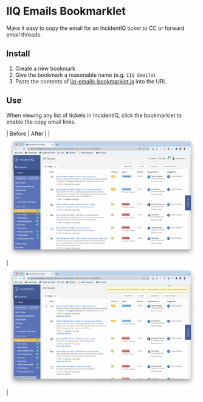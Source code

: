 # IIQ Emails Bookmarklet

Make it easy to copy the email for an IncidentIQ ticket to CC or forward email threads.

## Install

  1. Create a new bookmark
  2. Give the bookmark a reasonable name (e.g. `IIQ Emails`)
  3. Paste the contents of [iiq-emails-bookmarklet.js](/iiq-emails-bookmarklet.js) into the URL
  
 ## Use
 
 When viewing any list of tickets in IncidentIQ, click the bookmarklet to enable the copy email links.
 
 | Before | After |
 | ![Without](/images/without.png) | ![With](/images/with.png) |